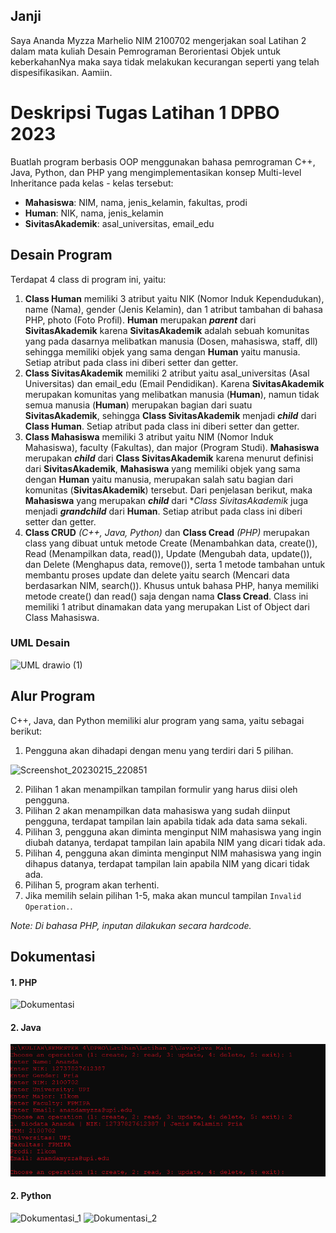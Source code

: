 ## Janji
Saya Ananda Myzza Marhelio NIM 2100702 mengerjakan soal Latihan 2 dalam mata kuliah Desain Pemrograman Berorientasi Objek untuk keberkahanNya maka saya tidak melakukan kecurangan seperti yang telah dispesifikasikan. Aamiin.

# Deskripsi Tugas Latihan 1 DPBO 2023
Buatlah program berbasis OOP menggunakan bahasa pemrograman C++, Java, Python, dan PHP yang mengimplementasikan konsep Multi-level Inheritance  pada kelas - kelas tersebut:
* **Mahasiswa**: NIM, nama, jenis_kelamin, fakultas, prodi
* **Human**: NIK, nama, jenis_kelamin
* **SivitasAkademik**: asal_universitas, email_edu

## Desain Program
Terdapat 4 class di program ini, yaitu:
1. **Class Human** memiliki 3 atribut yaitu NIK (Nomor Induk Kependudukan), name (Nama), gender (Jenis Kelamin), dan 1 atribut tambahan di bahasa PHP, photo (Foto Profil). **Human** merupakan **_parent_** dari **SivitasAkademik** karena **SivitasAkademik** adalah sebuah komunitas yang pada dasarnya melibatkan manusia (Dosen, mahasiswa, staff, dll) sehingga memiliki objek yang sama dengan **Human** yaitu manusia. Setiap atribut pada class ini diberi setter dan getter.
2. **Class SivitasAkademik** memiliki 2 atribut yaitu asal_universitas (Asal Universitas) dan email_edu (Email Pendidikan). Karena **SivitasAkademik** merupakan komunitas yang melibatkan manusia (**Human**), namun tidak semua manusia (**Human**) merupakan bagian dari suatu **SivitasAkademik**, sehingga **Class SivitasAkademik** menjadi **_child_** dari **Class Human**. Setiap atribut pada class ini diberi setter dan getter.
3. **Class Mahasiswa** memiliki 3 atribut yaitu NIM (Nomor Induk Mahasiswa), faculty (Fakultas), dan major (Program Studi). **Mahasiswa** merupakan **_child_** dari **Class SivitasAkademik** karena menurut definisi dari **SivitasAkademik**, **Mahasiswa** yang memiliki objek yang sama dengan **Human** yaitu manusia, merupakan salah satu bagian dari komunitas (**SivitasAkademik**) tersebut. Dari penjelasan berikut, maka **Mahasiswa** yang merupakan **_child_** dari **Class SivitasAkademik* juga menjadi **_grandchild_** dari **Human**. Setiap atribut pada class ini diberi setter dan getter.
4. **Class CRUD** _(C++, Java, Python)_ dan **Class Cread** _(PHP)_ merupakan class yang dibuat untuk metode Create (Menambahkan data, create()), Read (Menampilkan data, read()), Update (Mengubah data, update()), dan Delete (Menghapus data, remove()), serta 1 metode tambahan untuk membantu proses update dan delete yaitu search (Mencari data berdasarkan NIM, search()). Khusus untuk bahasa PHP, hanya memiliki metode create() dan read() saja dengan nama **Class Cread**. Class ini memiliki 1 atribut dinamakan data yang merupakan List of Object dari Class Mahasiswa.

### UML Desain
![UML drawio (1)](https://user-images.githubusercontent.com/100767177/220304881-8392c3b2-3e95-4c6a-a174-1f645c092d68.png)

## Alur Program
C++, Java, dan Python memiliki alur program yang sama, yaitu sebagai berikut:
1. Pengguna akan dihadapi dengan menu yang terdiri dari 5 pilihan.

![Screenshot_20230215_220851](https://user-images.githubusercontent.com/100767177/219066797-dac1d494-b1b9-4539-a832-dafe12df1267.png)

2. Pilihan 1 akan menampilkan tampilan formulir yang harus diisi oleh pengguna.
3. Pilihan 2 akan menampilkan data mahasiswa yang sudah diinput pengguna, terdapat tampilan lain apabila tidak ada data sama sekali.
4. Pilihan 3, pengguna akan diminta menginput NIM mahasiswa yang ingin diubah datanya, terdapat tampilan lain apabila NIM yang dicari tidak ada.
5. Pilihan 4, pengguna akan diminta menginput NIM mahasiswa yang ingin dihapus datanya, terdapat tampilan lain apabila NIM yang dicari tidak ada.
6. Pilihan 5, program akan terhenti.
7. Jika memilih selain pilihan 1-5, maka akan muncul tampilan `Invalid Operation.`.

*Note: Di bahasa PHP, inputan dilakukan secara hardcode.*

## Dokumentasi
#### 1. PHP
![Dokumentasi](https://user-images.githubusercontent.com/100767177/220293924-baacd4e2-3ab8-416d-8468-3d752d3ad172.png)

#### 2. Java
![Java](https://raw.githubusercontent.com/anandamyzza/LATIHAN2DPBO2023/main/Java/Output%20CMD.png)

#### 2. Python
![Dokumentasi_1](https://user-images.githubusercontent.com/100767177/220294339-ce994aad-20b5-4432-b563-aec86fbc7c3f.png)
![Dokumentasi_2](https://user-images.githubusercontent.com/100767177/220294369-47d3e4d9-40b2-4bc5-9d9d-f84daa4a34a1.png)

